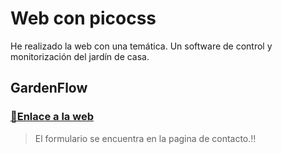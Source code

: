 # Web con picocss

He realizado la web con una temática. Un software de control y monitorización del jardín de casa.

## GardenFlow

### [📎Enlace a la web](https://samueleitorme.github.io/Repositorio3/web)

> El formulario se encuentra en la pagina de contacto.‼
